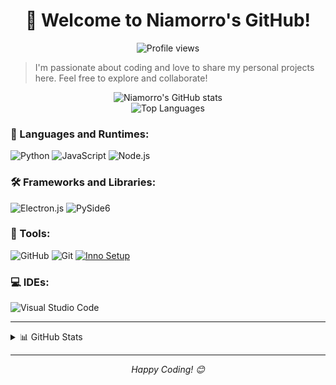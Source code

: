 <h1 align="center">👋 Welcome to Niamorro's GitHub!</h1>

<p align="center">
  <img src="https://komarev.com/ghpvc/?username=Niamorro&color=blue&style=flat-square&label=Profile+Views" alt="Profile views">
</p>

> I'm passionate about coding and love to share my personal projects here. Feel free to explore and collaborate!

<div align="center">
  <img src="https://github-readme-stats.vercel.app/api?username=Niamorro&show_icons=true&theme=radical" alt="Niamorro's GitHub stats">
</div>

<div align="center">
  <img src="https://github-readme-stats.vercel.app/api/top-langs/?username=Niamorro&hide=javascript,html&theme=dark&langs_count=6&layout=compact" alt="Top Languages">
</div>

### 🚀 Languages and Runtimes:
![Python](https://img.shields.io/badge/python-3670A0?style=for-the-badge&logo=python&logoColor=ffdd54)
![JavaScript](https://img.shields.io/badge/-JavaScript-090909?style=for-the-badge&logo=JavaScript&logoColor=E9D54D)
![Node.js](https://img.shields.io/badge/node.js-6DA55F?style=for-the-badge&logo=node.js&logoColor=white)

### 🛠 Frameworks and Libraries:
![Electron.js](https://img.shields.io/badge/Electron-191970?style=for-the-badge&logo=Electron&logoColor=white)
![PySide6](https://img.shields.io/badge/PySide6-41CD52?style=for-the-badge&logo=Qt&logoColor=white)

### 🔧 Tools:
![GitHub](https://img.shields.io/badge/github-%23121011.svg?style=for-the-badge&logo=github&logoColor=white)
![Git](https://img.shields.io/badge/git-%23F05033.svg?style=for-the-badge&logo=git&logoColor=white)
[![Inno Setup](https://img.shields.io/badge/-Inno%20Setup-76A9A4?style=for-the-badge&logo=inno-setup)](https://jrsoftware.org/isinfo.php)

### 💻 IDEs:
![Visual Studio Code](https://img.shields.io/badge/Visual%20Studio%20Code-0078d7.svg?style=for-the-badge&logo=visual-studio-code&logoColor=white)

---

<details>
  <summary>📊 GitHub Stats</summary>
  <br>
  <img src="https://github-readme-streak-stats.herokuapp.com/?user=Niamorro&theme=dark" alt="GitHub Streak">
</details>

---

<div align="center">
  <i>Happy Coding! 😊</i>
</div>
